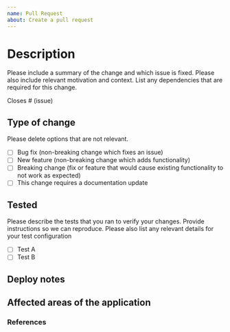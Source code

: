 ```yaml
---
name: Pull Request
about: Create a pull request
---
```


# Description

Please include a summary of the change and which issue is fixed. Please also include relevant motivation and context. List any dependencies that are required for this change.

Closes # (issue)

## Type of change

Please delete options that are not relevant.

- [ ] Bug fix (non-breaking change which fixes an issue)
- [ ] New feature (non-breaking change which adds functionality)
- [ ] Breaking change (fix or feature that would cause existing functionality to not work as expected)
- [ ] This change requires a documentation update

## Tested

Please describe the tests that you ran to verify your changes. Provide instructions so we can reproduce. Please also list any relevant details for your test configuration

- [ ] Test A
- [ ] Test B

## Deploy notes

## Affected areas of the application

### References
